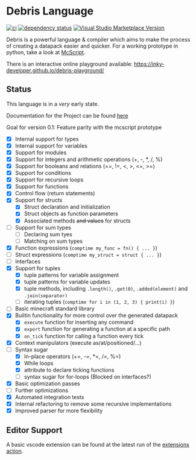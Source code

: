 # Debris Language
[![ci](https://github.com/Inky-developer/debris/workflows/ci/badge.svg)](https://github.com/Inky-developer/debris/actions)
[![dependency status](https://deps.rs/repo/github/Inky-developer/debris/status.svg)](https://deps.rs/repo/github/Inky-developer/debris)
[![Visual Studio Marketplace Version](https://img.shields.io/visual-studio-marketplace/v/Debris.debris?color=dark%20green&label=Vscode%20Extension)](https://marketplace.visualstudio.com/items?itemName=Debris.debris)

Debris is a powerful language & compiler which aims to make the process of creating a datapack easier and quicker.
For a working prototype in python, take a look at [McScript](https://github.com/Inky-developer/mcscript).

There is an interactive online playground available: https://inky-developer.github.io/debris-playground/

## Status
This language is in a *very* early state. 

Documentation for the Project can be found [here](https://inky-developer.github.io/debris/debris_lang/)

Goal for version 0.1: Feature parity with the mcscript prototype
  - [x] Internal support for types
  - [x] Internal support for variables
  - [x] Support for modules
  - [x] Support for integers and arithmetic operations (+, -, *, /, %)
  - [x] Support for booleans and relations (==, !=, <, >, <=, >=)
  - [x] Support for conditions
  - [x] Support for recursive loops
  - [x] Support for functions
  - [x] Control flow (return statements)
  - [x] Support for structs
      - [x] Struct declaration and initialization
      - [x] Struct objects as function parameters
      - [x] Associated methods ~~and values~~ for structs
  - [ ] Support for sum types
      - [ ] Declaring sum tyes
      - [ ] Matching on sum types
  - [x] Function expressions (`comptime my_func = fn() { ... }`)
  - [ ] Struct expressions (`comptime my_struct = struct { ... }`)
  - [ ] Interfaces
  - [x] Support for tuples
    - [x] tuple patterns for variable assignment
    - [x] tuple patterns for variable updates
    - [x] tuple methods, including `.length()`, `.get(0)`, `.added(element)` and `.join(separator)`
    - [ ] iterating tuples (`comptime for i in (1, 2, 3) { print(i) }`)
  - [ ] Basic minecraft standard library
  - [x] Builtin functionality for more control over the generated datapack
    - [x] `execute` function for inserting any command
    - [x] `export` function for generating a function at a specific path
    - [x] `on_tick` function for calling a function every tick
  - [x] Context manipulators (execute as/at/positioned/...)
  - [ ] Syntax sugar
    - [x] In-place operators (+=, -=, *=, /=, %=)
    - [x] While loops
    - [x] attribute to declare ticking functions
    - [ ] syntax sugar for for-loops (Blocked on interfaces?)
  - [x] Basic optimization passes
  - [ ] Further optimizations 
  - [x] Automated integration tests
  - [x] Internal refactoring to remove some recursive implementations
  - [x] Improved parser for more flexibility

## Editor Support
A basic vscode extension can be found at the latest run of the [extensions action](https://github.com/Inky-developer/debris/actions/workflows/editor_extensions.yml).
